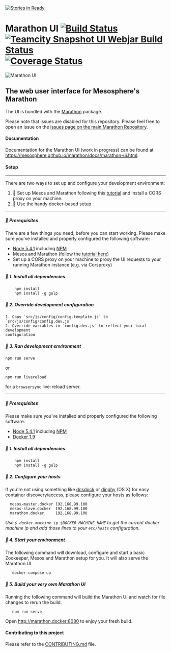 [![Stories in Ready](https://badge.waffle.io/mesosphere/marathon.png?label=ready,gui&title=Ready)](https://waffle.io/mesosphere/marathon?label=gui)
# Marathon UI [![Build Status](https://travis-ci.org/mesosphere/marathon-ui.png?branch=master)](https://travis-ci.org/mesosphere/marathon-ui) [![Teamcity Snapshot UI Webjar Build Status](https://teamcity.mesosphere.io/app/rest/builds/buildType:%28id:Oss_Marathon_SnapshotUiWebjar%29/statusIcon)](https://teamcity.mesosphere.io/viewType.html?buildTypeId=Oss_Marathon_SnapshotUiWebjar&guest=1) [![Coverage Status](https://coveralls.io/repos/mesosphere/marathon-ui/badge.svg?branch=master&service=github)](https://coveralls.io/github/mesosphere/marathon-ui?branch=master)

![Marathon UI](https://raw.githubusercontent.com/mesosphere/marathon-ui/master/marathon-ui.png "Marathon UI")

## The web user interface for Mesosphere's Marathon

The UI is bundled with the [Marathon](https://github.com/mesosphere/marathon)
package.

Please note that issues are disabled for this repository. Please feel free to
open an issue on the
[issues page on the main Marathon Repository](https://github.com/mesosphere/marathon/issues?q=is%3Aopen+is%3Aissue+label%3Agui).

#### Documentation

Documentation for the Marathon UI (work in progress) can be found at
https://mesosphere.github.io/marathon/docs/marathon-ui.html.

#### Setup

---
 There are two ways to set up and configure your development environment:

1. 🤖 Set up Mesos and Marathon following this
  [tutorial](https://mesosphere.github.io/marathon/docs/) and install a CORS
  proxy on your machine.
2. 🐳 Use the handy docker-based setup

___

##### 🤖 Prerequisites

There are a few things you need, before you can start working. Please make sure
you've installed and properly configured the following software:

* [Node 5.4.1](https://nodejs.org/en/blog/release/v5.4.1/) including
  [NPM](https://npmjs.org/)
* Mesos and Marathon (follow the
	[tutorial here](https://mesosphere.github.io/marathon/docs/))
* Set up a CORS proxy on your machine to proxy the UI requests to your running
  Marathon instance (e.g. via Corsproxy)

##### 🤖 1. Install all dependencies

        npm install
        npm install -g gulp

##### 🤖 2. Override development configuration

    1. Copy `src/js/config/config.template.js` to `src/js/config/config.dev.js`
    2. Override variables in `config.dev.js` to reflect your local development
    configuration

##### 🤖 3. Run development environment

  ```
  npm run serve
  ```

  or

  ```
  npm run livereload
  ```

 for a `browsersync` live-reload server.


---

##### 🐳 Prerequisites

Please make sure you've installed and properly configured the following
software:

* [Node 5.4.1](https://nodejs.org/en/blog/release/v5.4.1/) including
  [NPM](https://npmjs.org/)
* [Docker 1.9](https://www.docker.com/)


##### 🐳 1. Install all dependencies

        npm install
        npm install -g gulp

##### 🐳 2. Configure your hosts

If you're not using something like
[dnsdock](https://github.com/tonistiigi/dnsdock) or
[dinghy](https://github.com/codekitchen/dinghy) (OS X) for easy container
discovery/access, please configure your hosts as follows:

      mesos-master.docker 192.168.99.100
      mesos-slave.docker  192.168.99.100
      marathon.docker     192.168.99.100

*Use `$ docker-machine ip $DOCKER_MACHINE_NAME` to get the current docker
machine ip and add those lines to your `etc/hosts` configuration.*


##### 🐳 4. Start your environment

The following command will download, configure and start a basic Zookeeper,
Mesos and Marathon setup for you. It will also serve the Marathon UI.

       docker-compose up

##### 🐳 5. Build your very own Marathon UI

Running the following command will build the Marathon UI and watch for file
changes to rerun the build.

       npm run serve

Open http://marathon.docker:8080 to enjoy your fresh build.

#### Contributing to this project

Please refer to the
[CONTRIBUTING.md](https://github.com/mesosphere/marathon-ui/blob/master/CONTRIBUTING.md)
file.

